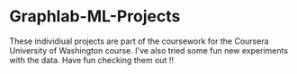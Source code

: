 # Graphlab-ML-Projects
These individiual projects are part of the coursework for the Coursera University of Washington course.
I've also tried some fun new experiments with the data. Have fun checking them out !!
